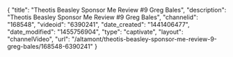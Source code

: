 {
    "title": "Theotis Beasley Sponsor Me Review #9 Greg Bales",
    "description": "Theotis Beasley Sponsor Me Review #9 Greg Bales",
    "channelid": "168548",
    "videoid": "6390241",
    "date_created": "1441406477",
    "date_modified": "1455756904",
    "type": "captivate",
    "layout": "channelVideo",
    "url": "\/altamont\/theotis-beasley-sponsor-me-review-9-greg-bales\/168548-6390241"
}